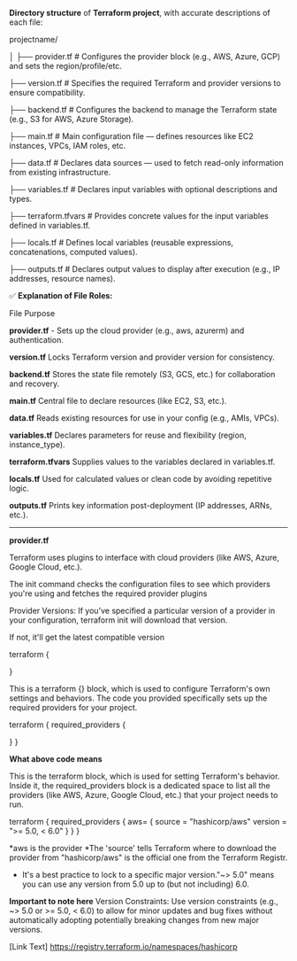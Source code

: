 **Directory structure** of  **Terraform project**, with accurate descriptions of each file:

projectname/

│
├── provider.tf         # Configures the provider block (e.g., AWS, Azure, GCP) and sets the region/profile/etc.

├── version.tf          # Specifies the required Terraform and provider versions to ensure compatibility.

├── backend.tf          # Configures the backend to manage the Terraform state (e.g., S3 for AWS, Azure Storage).

├── main.tf             # Main configuration file — defines resources like EC2 instances, VPCs, IAM roles, etc.

├── data.tf             # Declares data sources — used to fetch read-only information from existing infrastructure.

├── variables.tf        # Declares input variables with optional descriptions and types.

├── terraform.tfvars    # Provides concrete values for the input variables defined in variables.tf.

├── locals.tf           # Defines local variables (reusable expressions, concatenations, computed values).

├── outputs.tf          # Declares output values to display after execution (e.g., IP addresses, resource names).


✅ **Explanation of File Roles:**

  File	             Purpose

**provider.tf** -	Sets up the cloud provider (e.g., aws, azurerm) and authentication.

**version.tf**	Locks Terraform version and provider version for consistency.

**backend.tf**	Stores the state file remotely (S3, GCS, etc.) for collaboration and recovery.

**main.tf**	Central file to declare resources (like EC2, S3, etc.).

**data.tf**	Reads existing resources for use in your config (e.g., AMIs, VPCs).

**variables.tf**	Declares parameters for reuse and flexibility (region, instance_type).

**terraform.tfvars**	Supplies values to the variables declared in variables.tf.

**locals.tf**	Used for calculated values or clean code by avoiding repetitive logic.

**outputs.tf**	Prints key information post-deployment (IP addresses, ARNs, etc.).

------------------------------------------------------------------------------------------------------------------------- 

**provider.tf**

Terraform uses plugins to interface with cloud providers (like AWS, Azure, Google Cloud, etc.). 

The init command checks the configuration files to see which providers you're using and fetches the required provider plugins

Provider Versions: If you’ve specified a particular version of a provider in your configuration, terraform init will download that version. 

If not, it'll get the latest compatible version

 terraform {

}

This is a terraform {} block, which is used to configure Terraform's own settings and behaviors. The code you provided specifically sets up the required providers for your project.

terraform {
  required_providers {

  }
}

**What above code means**

This is the terraform block, which is used for setting Terraform's behavior. 
Inside it, the required_providers block is a dedicated space to list all the providers (like AWS, Azure, Google Cloud, etc.) that your project needs to run.

terraform {
  required_providers {
     aws= {
        source  = "hashicorp/aws"
        version = ">= 5.0, < 6.0"
     }
  }
}

*aws is the provider 
*The 'source' tells Terraform where to download the provider from "hashicorp/aws" is the official one from the Terraform Registr.
* It's a best practice to lock to a specific major version."~> 5.0" means you can use any version from 5.0 up to (but not including) 6.0.

**Important to note here** 
Version Constraints: Use version constraints (e.g., ~> 5.0 or >= 5.0, < 6.0) to allow for minor updates and bug fixes without automatically adopting potentially breaking changes from new major versions.

[Link Text] https://registry.terraform.io/namespaces/hashicorp  